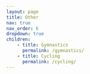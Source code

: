 ```yaml
---
layout: page
title: Other
nav: true
nav_order: 6
dropdown: true
children:
    - title: Gymnastics
      permalink: /gymnastics/
    - title: Cycling
      permalink: /cycling/
---
```

